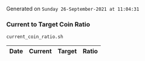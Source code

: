 Generated on `Sunday 26-September-2021 at 11:04:31`

### Current to Target Coin Ratio
`current_coin_ratio.sh`

Date|Current|Target|Ratio
---|---|---|---
